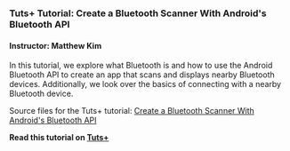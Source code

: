 ### Tuts+ Tutorial: Create a Bluetooth Scanner With Android's Bluetooth API

#### Instructor: Matthew Kim

In this tutorial, we explore what Bluetooth is and how to use the Android Bluetooth API to create an app that scans and displays nearby Bluetooth devices. Additionally, we look over the basics of connecting with a nearby Bluetooth device.

Source files for the Tuts+ tutorial: [Create a Bluetooth Scanner With Android's Bluetooth API](http://code.tutsplus.com/tutorials/create-a-bluetooth-scanner-with-androids-bluetooth-api--cms-24084)

**Read this tutorial on [Tuts+](https://code.tutsplus.com)**
